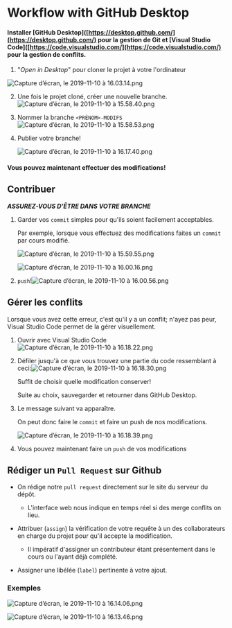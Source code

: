 # Workflow with GitHub Desktop

#### Installer [GitHub Desktop]([https://desktop.github.com/](https://desktop.github.com/) pour la gestion de Git et [Visual Studio Code]([https://code.visualstudio.com/](https://code.visualstudio.com/) pour la gestion de conflits.

1. "*Open in Desktop*" pour cloner le projet à votre l'ordinateur

![Capture d’écran, le 2019-11-10 à 16.03.14.png](https://i.loli.net/2019/11/11/uijd5Og1JrZMXp6.png)

2. Une fois le projet cloné, créer une nouvelle branche.![Capture d’écran, le 2019-11-10 à 15.58.40.png](https://i.loli.net/2019/11/11/ebfHPW5jnhClcmS.png)

3. Nommer la branche `<PRÉNOM>-MODIFS`![Capture d’écran, le 2019-11-10 à 15.58.53.png](https://i.loli.net/2019/11/11/hioePf4s6maGWcp.png)

4. Publier votre branche!
   
   ![Capture d’écran, le 2019-11-10 à 16.17.40.png](https://i.loli.net/2019/11/11/cobXThj13pQyJFM.png)

#### Vous pouvez maintenant effectuer des modifications!

## Contribuer

***ASSUREZ-VOUS D'ÊTRE DANS VOTRE BRANCHE***

1. Garder vos `commit` simples pour qu'ils soient facilement acceptables. 
   
   Par exemple, lorsque vous effectuez des modifications faites un `commit` par cours modifié.
   
   ![Capture d’écran, le 2019-11-10 à 15.59.55.png](https://i.loli.net/2019/11/11/8Z7d4lDSIXkzibB.png)
   
   ![Capture d’écran, le 2019-11-10 à 16.00.16.png](https://i.loli.net/2019/11/11/9Bhj6flXxk42eJr.png)

2. `push`!![Capture d’écran, le 2019-11-10 à 16.00.56.png](https://i.loli.net/2019/11/11/YZzXkhtgvArMQSe.png)

## Gérer les conflits

Lorsque vous avez cette erreur, c'est qu'il y a un conflit; n'ayez pas peur, Visual Studio Code permet de la gérer visuellement.

1. Ouvrir avec Visual Studio Code![Capture d’écran, le 2019-11-10 à 16.18.22.png](https://i.loli.net/2019/11/11/oIdG9C76rLNkFOX.png)

2. Défiler jusqu'à ce que vous trouvez une partie du code ressemblant à ceci:![Capture d’écran, le 2019-11-10 à 16.18.30.png](https://i.loli.net/2019/11/11/KLjIWykF71hT8RQ.png)
   
   Suffit de choisir quelle modification conserver!
   
   Suite au choix, sauvegarder et retourner dans GitHub Desktop.

3. Le message suivant va apparaître. 
   
   On peut donc faire le `commit` et faire un push de nos modifications.
   
   ![Capture d’écran, le 2019-11-10 à 16.18.39.png](https://i.loli.net/2019/11/11/KvAR23y7FmWDQq6.png)

4. Vous pouvez maintenant faire un `push` de vos modifications

## Rédiger un `Pull Request` sur Github

- On rédige notre `pull request` directement sur le site du serveur du dépôt. 
  
  - L'interface web nous indique en temps réel si des merge conflits on lieu.

- Attribuer (`assign`) la vérification de votre requête à un des collaborateurs en charge du projet pour qu'il accepte la modification. 
  
  - Il impératif d'assigner un contributeur étant présentement dans le cours ou l'ayant déjà complété.

- Assigner une libélée (`label`) pertinente à votre ajout.

### Exemples

![Capture d’écran, le 2019-11-10 à 16.14.06.png](https://i.loli.net/2019/11/11/VmtDfUHkaGx472j.png)

![Capture d’écran, le 2019-11-10 à 16.13.46.png](https://i.loli.net/2019/11/11/ckqhBKLXgfN5EJI.png)
